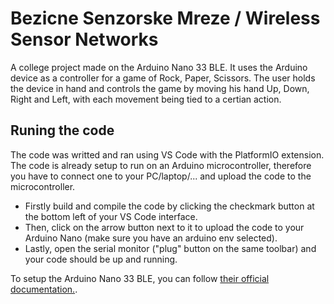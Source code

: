 # Bezicne Senzorske Mreze / Wireless Sensor Networks

A college project made on the Arduino Nano 33 BLE. It uses the Arduino device as a controller for a game of Rock, Paper, Scissors. The user holds the device in hand
and controls the game by moving his hand Up, Down, Right and Left, with each movement being tied to a certian action.

## Runing the code

The code was writted and ran using VS Code with the PlatformIO extension. The code is already setup to run on an Arduino microcontroller, therefore you have to connect one
to your PC/laptop/... and upload the code to the microcontroller.

* Firstly build and compile the code by clicking the checkmark button at the bottom left of your VS Code interface.
* Then, click on the arrow button next to it to upload the code to your Arduino Nano (make sure you have an arduino env selected).
* Lastly, open the serial monitor ("plug" button on the same toolbar) and your code should be up and running.

To setup the Arduino Nano 33 BLE, you can follow [their official documentation.](https://docs.arduino.cc/hardware/nano-33-ble/).


